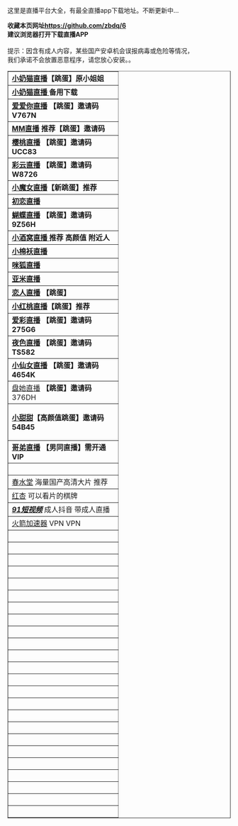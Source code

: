 这里是直播平台大全，有最全直播app下载地址。</span>不断更新中...</strong></p>
<p class="STYLE1"><strong>收藏本页网址<a href="https://github.com/zbdq/6">https://github.com/zbdq/6</a><br />
  建议浏览器打开下载直播APP<br />
</strong><br />
提示：因含有成人内容，某些国产安卓机会误报病毒或危险等情况，<br />
我们承诺不会放置恶意程序，请您放心安装。。</p>
<table width="242" border="1">
  <tr>
    <td width="232"><strong><a href="http://8cuf.vip/1904411">小奶猫直播</a>【跳蛋】原小姐姐</strong></td>
  </tr>
  <tr>
    <td><strong><a href="http://hqel.vip/1904411">小奶猫直播 </a>备用下载</strong></td>
  </tr>
  <tr>
    <td><a href="http://22051"><strong>爱爱你直播</strong></a>  <strong>【跳蛋】邀请码V767N</strong></td>
  </tr>
  <tr>
    <td><strong><a href="https://normal.liangmiao.site/?puid=81794132">MM直播</a> 推荐【跳蛋】邀请码<a href="https://g1b.xyz/emn7.html"></a></strong></td>
  </tr>
  <tr>
    <td><strong><a href="http://72966s.com">樱桃直播</a> 【跳蛋】邀请码 UCC83 <a href="https://g1b.xyz/emn7.html"></a></strong></td>
  </tr>
  <tr>
    <td><strong><a href="http://cscy3o.xyz">彩云直播</a> 【跳蛋】邀请码 W8726<a href="https://g1b.xyz/emn7.html"></a></strong></td>
  </tr>
  <tr>
    <td><strong><a href="https://sf6.xyz/20200324/?oem=7506bab5fe126d52">小魔女直播</a>【新跳蛋】推荐</strong></td>
  </tr>
  <tr>
    <td><strong><a href="https://g1b.xyz/emn7.html">初恋直播</a></strong></td>
  </tr>
  <tr>
    <td><strong><a href="http://84566b.com">蝴蝶直播</a> 【跳蛋】邀请码 9Z56H<a href="http://1.172tu1.com/u/678217"></a></strong></td>
  </tr>
  <tr>
    <td><strong><a href="http://1.172tu1.com/u/678217">小酒窝直播 </a>推荐 高颜值 附近人</strong></td>
  </tr>
  <tr>
    <td><strong><a href="https://evk.xyz/s0gk.html">小棉袄直播</a><a href="http://danvta.cn/e3a0hl"></a></strong></td>
  </tr>
  <tr>
    <td><strong><a href="http://danvta.cn/e3a0hl">咪狐直播</a><a href="https://ym.zgdsq.net/m.html?topuserid=297882"></a><a href="https://ym.zgdsq.net/m.html?topuserid=297882"></a></strong></td>
  </tr>
  <tr>
    <td><strong><a href="https://ym.zgdsq.net/m.html?topuserid=297882">亚米直播</a></strong></td>
  </tr>
  <tr>
    <td><strong><a href="https://lr111.xyz/share/7691321">恋人直播</a> 【跳蛋】</strong></td>
  </tr>
  <tr>
    <td><strong><a href="http://yb996.cn/4841416">小红桃直播</a>【跳蛋】推荐</strong></td>
  </tr>
  <tr>
    <td><strong><a href="http://515a.tv">爱彩直播</a> 【跳蛋】邀请码 275G6</strong></td>
  </tr>
  <tr>
    <td><strong><a href="http://88388j.com">夜色直播</a> 【跳蛋】邀请码 TS582 </strong></td>
  </tr>
  <tr>
    <td><strong><a href="13668n.com">小仙女直播</a> 【跳蛋】邀请码 4654K</strong></td>
  </tr>
  <tr>
    <td><a href="http://669j.tv">盘她直播</a> <strong>【跳蛋】邀请码</strong>376DH</td>
  </tr>
  <tr>
    <td height="20"><p><a href="http://069.tv"><strong>小甜甜</strong></a><strong>【高颜值跳蛋】邀请码54B45</strong></p>
    </td>
  </tr>
  <tr>
    <td><a href="http://down.36656.net?code=ZX9P7N"><strong>哥弟直播</strong></a>  <strong>【男同直播】需开通VIP</strong></td>
  </tr>
  <tr>
    <td>&nbsp;</td>
  </tr>
  <tr>
    <td><a href="http://zbsccj.com/share?code=WKKSX">春水堂</a> 海量国产高清大片 推荐</td>
  </tr>
  <tr>
    <td><a href="w.url.cn/s/AStzYql">红杏</a> 可以看片的棋牌</td>
  </tr>
  <tr>
    <td> <a href="https://app.91porn002.me/aff-bWBn"><em><strong>91短视频</strong></em></a> 成人抖音 带成人直播</td>
  </tr>
  <tr>
    <td><a href="https://share.rocket-fast.com/?mid=1018&amp;invite_code=2Q399">火箭加速器</a> VPN VPN</td>
  </tr>
  <tr>
    <td>&nbsp;</td>
  </tr>
  <tr>
    <td>&nbsp;</td>
  </tr>
  <tr>
    <td>&nbsp;</td>
  </tr>
  <tr>
    <td>&nbsp;</td>
  </tr>
  <tr>
    <td>&nbsp;</td>
  </tr>
  <tr>
    <td>&nbsp;</td>
  </tr>
  <tr>
    <td>&nbsp;</td>
  </tr>
  <tr>
    <td>&nbsp;</td>
  </tr>
  <tr>
    <td>&nbsp;</td>
  </tr>
  <tr>
    <td>&nbsp;</td>
  </tr>
  <tr>
    <td>&nbsp;</td>
  </tr>
  <tr>
    <td>&nbsp;</td>
  </tr>
  <tr>
    <td>&nbsp;</td>
  </tr>
  <tr>
    <td>&nbsp;</td>
  </tr>
  <tr>
    <td>&nbsp;</td>
  </tr>
  <tr>
    <td>&nbsp;</td>
  </tr>
  <tr>
    <td>&nbsp;</td>
  </tr>
  <tr>
    <td>&nbsp;</td>
  </tr>
  <tr>
    <td>&nbsp;</td>
  </tr>
  <tr>
    <td>&nbsp;</td>
  </tr>
  <tr>
    <td>&nbsp;</td>
  </tr>
  <tr>
    <td>&nbsp;</td>
  </tr>
  <tr>
    <td>&nbsp;</td>
  </tr>
  <tr>
    <td>&nbsp;</td>
  </tr>
</table>


